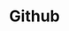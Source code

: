 ---
created: '2025-09-16T15:05:15.650964'
modified: '2025-09-16T19:20:17.756310'
ship_factor: 5
subtype: mcp-servers
tags: []
title: Github
type: tool
version: 1
---